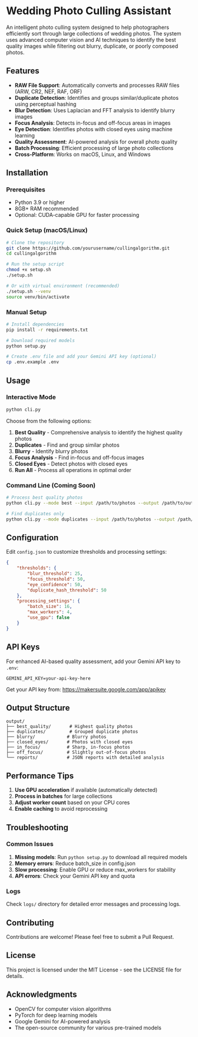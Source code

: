 # Wedding Photo Culling Assistant

An intelligent photo culling system designed to help photographers efficiently sort through large collections of wedding photos. The system uses advanced computer vision and AI techniques to identify the best quality images while filtering out blurry, duplicate, or poorly composed photos.

## Features

- **RAW File Support**: Automatically converts and processes RAW files (ARW, CR2, NEF, RAF, ORF)
- **Duplicate Detection**: Identifies and groups similar/duplicate photos using perceptual hashing
- **Blur Detection**: Uses Laplacian and FFT analysis to identify blurry images
- **Focus Analysis**: Detects in-focus and off-focus areas in images
- **Eye Detection**: Identifies photos with closed eyes using machine learning
- **Quality Assessment**: AI-powered analysis for overall photo quality
- **Batch Processing**: Efficient processing of large photo collections
- **Cross-Platform**: Works on macOS, Linux, and Windows

## Installation

### Prerequisites

- Python 3.9 or higher
- 8GB+ RAM recommended
- Optional: CUDA-capable GPU for faster processing

### Quick Setup (macOS/Linux)

```bash
# Clone the repository
git clone https://github.com/yourusername/cullingalgorithm.git
cd cullingalgorithm

# Run the setup script
chmod +x setup.sh
./setup.sh

# Or with virtual environment (recommended)
./setup.sh --venv
source venv/bin/activate
```

### Manual Setup

```bash
# Install dependencies
pip install -r requirements.txt

# Download required models
python setup.py

# Create .env file and add your Gemini API key (optional)
cp .env.example .env
```

## Usage

### Interactive Mode

```bash
python cli.py
```

Choose from the following options:
1. **Best Quality** - Comprehensive analysis to identify the highest quality photos
2. **Duplicates** - Find and group similar photos
3. **Blurry** - Identify blurry photos
4. **Focus Analysis** - Find in-focus and off-focus images
5. **Closed Eyes** - Detect photos with closed eyes
6. **Run All** - Process all operations in optimal order

### Command Line (Coming Soon)

```bash
# Process best quality photos
python cli.py --mode best --input /path/to/photos --output /path/to/output

# Find duplicates only
python cli.py --mode duplicates --input /path/to/photos --output /path/to/output
```

## Configuration

Edit `config.json` to customize thresholds and processing settings:

```json
{
    "thresholds": {
        "blur_threshold": 25,
        "focus_threshold": 50,
        "eye_confidence": 50,
        "duplicate_hash_threshold": 50
    },
    "processing_settings": {
        "batch_size": 16,
        "max_workers": 4,
        "use_gpu": false
    }
}
```

## API Keys

For enhanced AI-based quality assessment, add your Gemini API key to `.env`:

```
GEMINI_API_KEY=your-api-key-here
```

Get your API key from: https://makersuite.google.com/app/apikey

## Output Structure

```
output/
├── best_quality/       # Highest quality photos
├── duplicates/         # Grouped duplicate photos
├── blurry/            # Blurry photos
├── closed_eyes/       # Photos with closed eyes
├── in_focus/          # Sharp, in-focus photos
├── off_focus/         # Slightly out-of-focus photos
└── reports/           # JSON reports with detailed analysis
```

## Performance Tips

1. **Use GPU acceleration** if available (automatically detected)
2. **Process in batches** for large collections
3. **Adjust worker count** based on your CPU cores
4. **Enable caching** to avoid reprocessing

## Troubleshooting

### Common Issues

1. **Missing models**: Run `python setup.py` to download all required models
2. **Memory errors**: Reduce batch_size in config.json
3. **Slow processing**: Enable GPU or reduce max_workers for stability
4. **API errors**: Check your Gemini API key and quota

### Logs

Check `logs/` directory for detailed error messages and processing logs.

## Contributing

Contributions are welcome! Please feel free to submit a Pull Request.

## License

This project is licensed under the MIT License - see the LICENSE file for details.

## Acknowledgments

- OpenCV for computer vision algorithms
- PyTorch for deep learning models
- Google Gemini for AI-powered analysis
- The open-source community for various pre-trained models
